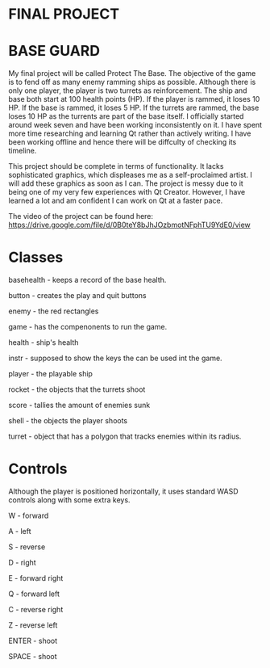 # FINAL PROJECT

# BASE GUARD
My final project will be called Protect The Base. The objective of the game is to fend off as many enemy ramming ships as possible.  Although there is only one player, the player is two turrets as reinforcement.  The ship and base both start at 100 health points (HP).  If the player is rammed, it loses 10 HP.  If the base is rammed, it loses 5 HP.  If the turrets are rammed, the base loses 10 HP as the turrents are part of the base itself. I officially started around week seven and have been working inconsistently on it.  I have spent more time researching and learning Qt rather than actively writing. I have been working offline and hence there will be diffculty of checking its timeline.

This project should be complete in terms of functionality.  It lacks sophisticated graphics, which displeases me as a self-proclaimed artist.  I will add these graphics as soon as I can.  The project is messy due to it being one of my very few experiences with Qt Creator.  However, I have learned a lot and am confident I can work on Qt at a faster pace.  

The video of the project can be found here: https://drive.google.com/file/d/0B0teY8bJhJOzbmotNFphTU9YdE0/view

# Classes
basehealth - keeps a record of the base health.

button - creates the play and quit buttons

enemy - the red rectangles

game - has the compenonents to run the game.

health - ship's health

instr - supposed to show the keys the can be used int the game.

player - the playable ship

rocket - the objects that the turrets shoot

score - tallies the amount of enemies sunk

shell - the objects the player shoots

turret - object that has a polygon that tracks enemies within its radius.

# Controls
Although the player is positioned horizontally, it uses standard WASD controls along with some extra keys.

W - forward

A - left

S - reverse

D - right

E - forward right

Q - forward left

C - reverse right

Z - reverse left

ENTER - shoot

SPACE - shoot
